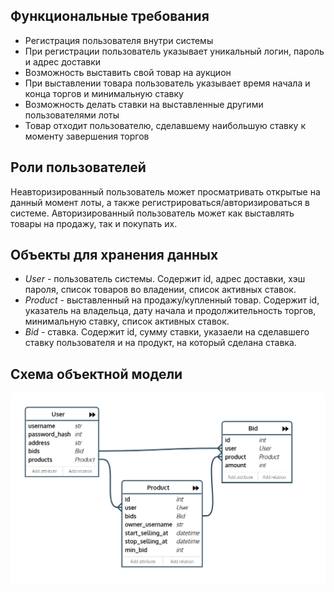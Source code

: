 ## Функциональные требования
* Регистрация пользователя внутри системы
* При регистрации пользователь указывает уникальный логин, пароль и адрес доставки
* Возможность выставить свой товар на аукцион
* При выставлении товара пользователь указывает время начала и конца торгов и минимальную ставку
* Возможность делать ставки на выставленные другими пользователями лоты
* Товар отходит пользователю, сделавшему наибольшую ставку к моменту завершения торгов

## Роли пользователей
Неавторизированный пользователь может просматривать открытые на данный момент лоты, а также регистрироваться/авторизироваться в системе.
Авторизированный пользователь может как выставлять товары на продажу, так и покупать их.

## Объекты для хранения данных
* *User* - пользователь системы. Содержит id, адрес доставки, хэш пароля, список товаров во владении, список активных ставок.
* *Product* - выставленный на продажу/купленный товар. Содержит id, указатель на владельца, дату начала и продолжительность торгов, минимальную ставку, список активных ставок.
* *Bid* - ставка. Содержит id, сумму ставки, указаели на сделавшего ставку пользователя и на продукт, на который сделана ставка.

## Схема объектной модели
 ![Схема обьектной модели](scheme.png)
